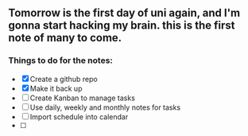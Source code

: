 ## Tomorrow is the first day of uni again, and I'm gonna start hacking my brain. this is the first note of many to come.


### Things to do for the notes:
- [x] Create a github repo
- [x] Make it back up
- [ ] Create Kanban to manage tasks
- [ ] Use daily, weekly and monthly notes for tasks
- [ ] Import schedule into calendar
- [ ] 